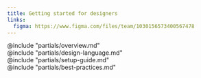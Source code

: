```yaml
---
title: Getting started for designers
links:
  figma: https://www.figma.com/files/team/1030156573400567478
---
```


<section data-tab="Overview">
    @include "partials/overview.md"
</section>

<section data-tab="Design language">
    @include "partials/design-language.md"
</section>

<section data-tab="Setup guide">
    @include "partials/setup-guide.md"
</section>

<section data-tab="Best practices">
    @include "partials/best-practices.md"
</section>

